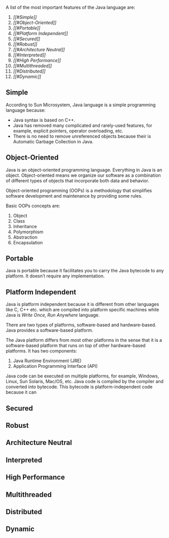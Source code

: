 A list of the most important features of the Java language are:
1. *[[#Simple]]*
2. *[[#Object-Oriented]]*
3. *[[#Portable]]*
4. *[[#Platform Independent]]*
5. *[[#Secured]]*
6. *[[#Robust]]*
7. *[[#Architecture Neutral]]*
8. *[[#Interpreted]]*
9. *[[#High Performance]]*
10. *[[#Multithreaded]]*
11. *[[#Distributed]]*
12. *[[#Dynamic]]*

## Simple

According to Sun Microsystem, Java language is a simple programming language because:
- Java syntax is based on C++.
- Java has removed many complicated and rarely-used features, for example, explicit pointers, operator overloading, etc.
- There is no need to remove unreferenced objects because their is Automatic Garbage Collection in Java.

## Object-Oriented

Java is an object-oriented programming language. Everything in Java is an object. Object-oriented means we organize our software as a combination of different types of objects that incorporate both data and behavior.

Object-oriented programming (OOPs) is a methodology that simplifies software development and maintenance by providing some rules.

Basic OOPs concepts are:
1. Object
2. Class
3. Inheritance
4. Polymorphism
5. Abstraction
6. Encapsulation

## Portable

Java is portable because it facilitates you to carry the Java bytecode to any platform. It doesn’t require any implementation.

## Platform Independent

Java is platform independent because it is different from other languages like C, C++ etc. which are compiled into platform specific machines while Java is *Write Once, Run Anywhere* language.

There are two types of platforms, software-based and hardware-based. Java provides a software-based platform.

The Java platform differs from most other platforms in the sense that it is a software-based platform that runs on top of other hardware-based platforms. It has two components:
1. Java Runtime Environment (JRE)
2. Application Programming Interface (API)

Java code can be executed on multiple platforms, for example, Windows, Linux, Sun Solaris, Mac/OS, etc. Java code is compiled by the compiler and converted into bytecode. This bytecode is platform-independent code because it can 

## Secured



## Robust

## Architecture Neutral

## Interpreted

## High Performance

## Multithreaded

## Distributed

## Dynamic